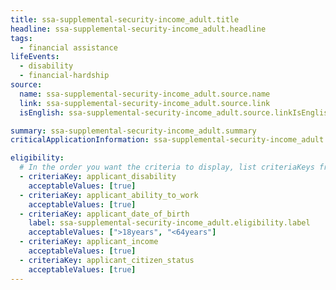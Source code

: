 ```yaml
---
title: ssa-supplemental-security-income_adult.title
headline: ssa-supplemental-security-income_adult.headline
tags:
  - financial assistance
lifeEvents:
  - disability
  - financial-hardship
source:
  name: ssa-supplemental-security-income_adult.source.name
  link: ssa-supplemental-security-income_adult.source.link
  isEnglish: ssa-supplemental-security-income_adult.source.linkIsEnglish

summary: ssa-supplemental-security-income_adult.summary
criticalApplicationInformation: ssa-supplemental-security-income_adult.criticalApplicationInformation

eligibility:
  # In the order you want the criteria to display, list criteriaKeys from the csv here, each followed by a comma-separated list of which values indicate eligibility for that criteria. Wrap individual values in quotes if they have inner commas.
  - criteriaKey: applicant_disability
    acceptableValues: [true]
  - criteriaKey: applicant_ability_to_work
    acceptableValues: [true]
  - criteriaKey: applicant_date_of_birth
    label: ssa-supplemental-security-income_adult.eligibility.label
    acceptableValues: [">18years", "<64years"]
  - criteriaKey: applicant_income
    acceptableValues: [true]
  - criteriaKey: applicant_citizen_status
    acceptableValues: [true]
---
```

